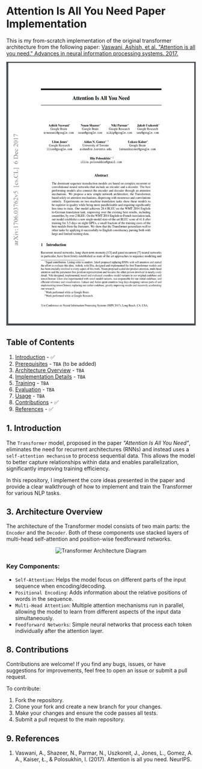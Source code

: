 # Attention Is All You Need Paper Implementation

This is my from-scratch implementation of the original transformer architecture from the following paper: [Vaswani, Ashish, et al. "Attention is all you need." Advances in neural information processing systems. 2017.](https://arxiv.org/abs/1706.03762)

<a href=https://arxiv.org/pdf/1706.03762.pdf>
  <p align="center">
    <img width="540" height="700" src="/assets/banner_paper.jpg">
  </p>
</a>


## Table of Contents

1. [Introduction](#introduction) - ✅
2. [Prerequisites](#prerequisites) - `TBA` (to be added)
3. [Architecture Overview](#architecture-overview) - `TBA`
4. [Implementation Details](#implementation-details) - `TBA`
5. [Training](#training) - `TBA`
6. [Evaluation](#evaluation) - `TBA`
7. [Usage](#usage) - `TBA`
8. [Contributions](#contributions) - ✅
9. [References](#references) - ✅


## 1. Introduction

The `Transformer` model, proposed in the paper *"Attention Is All You Need"*, eliminates the need for recurrent architectures (RNNs) and instead uses a `self-attention mechanism` to process sequential data. This allows the model to better capture relationships within data and enables parallelization, significantly improving training efficiency.

In this repository, I implement the core ideas presented in the paper and provide a clear walkthrough of how to implement and train the Transformer for various NLP tasks.


<!-- ## 2. Prerequisites

Before running the implementation, ensure you have the following dependencies:

- Python 3.x
- TensorFlow / PyTorch (depending on your preference)
- NumPy
- Matplotlib (for visualizations)
- scikit-learn (for model evaluation)
  
You can install the required dependencies by running:

```bash
pip install -r requirements.txt
``` -->

## 3. Architecture Overview
The architecture of the Transformer model consists of two main parts: the `Encoder` and the `Decoder`. Both of these components use stacked layers of multi-head self-attention and position-wise feedforward networks. 

<p align="center">
  <img width="600" height="540" src="/assets/transformer_architecture.png" alt="Transformer Architecture Diagram">
</p>


### Key Components:
* `Self-Attention`: Helps the model focus on different parts of the input sequence when encoding/decoding.
* `Positional Encoding`: Adds information about the relative positions of words in the sequence.
* `Multi-Head Attention`: Multiple attention mechanisms run in parallel, allowing the model to learn from different aspects of the input data simultaneously.
* `Feedforward Networks`: Simple neural networks that process each token individually after the attention layer.

<!-- 
## 4. Implementation Details
The implementation is based on the architecture described in the paper and follows these key steps:


Input Processing:

* Tokenization of input text.
* Conversion of tokens to embeddings.
* Adding positional encoding to token embeddings.


Encoder Layer:

* Multi-Head Self-Attention.
* Add & Normalize.
* Position-Wise Feedforward Networks.

Decoder Layer:

* Multi-Head Self-Attention.
* Encoder-Decoder Attention.
* Position-Wise Feedforward Networks.

Final Output:

* Linear layer with softmax activation for generating the output sequence.

The entire model is built using either TensorFlow or PyTorch. You can switch between frameworks by selecting the appropriate implementation. -->


<!-- 
## 5. Training
The Transformer model is trained using supervised learning on large-scale datasets (e.g., language translation). The training process involves:

* Loss Function: Categorical Cross-Entropy Loss.
* Optimization: Adam optimizer with learning rate scheduling.
* Metrics: Perplexity and BLEU score for language translation tasks.

To train the model, simply run:

```bash
python train.py --dataset path_to_dataset
``` -->

<!-- ## 6. Evaluation
After training, evaluate the model's performance on validation and test datasets. The evaluation script calculates metrics such as:

* BLEU Score: For machine translation tasks.
* Perplexity: For language modeling tasks.

Run the evaluation with:

```bash
python evaluate.py --model path_to_trained_model --dataset path_to_test_data
``` -->

<!-- 
## 7. Usage
Once the model is trained, you can use it for various NLP tasks like language translation or text generation.

Example usage:

```bash
python generate.py --model path_to_trained_model --input "Translate English to French: Hello, how are you?"
``` -->


## 8. Contributions
Contributions are welcome! If you find any bugs, issues, or have suggestions for improvements, feel free to open an issue or submit a pull request.

To contribute:

1. Fork the repository.
2. Clone your fork and create a new branch for your changes.
3. Make your changes and ensure the code passes all tests.
4. Submit a pull request to the main repository.


## 9. References
1. Vaswani, A., Shazeer, N., Parmar, N., Uszkoreit, J., Jones, L., Gomez, A. A., Kaiser, Ł., & Polosukhin, I. (2017). Attention is all you need. NeurIPS.
